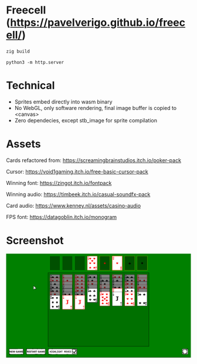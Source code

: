 # Freecell (https://pavelverigo.github.io/freecell/)

```
zig build
```

```
python3 -m http.server
```

# Technical

- Sprites embed directly into wasm binary
- No WebGL, only software rendering, final image buffer is copied to &lt;canvas&gt;
- Zero dependecies, except stb_image for sprite compilation

# Assets

Cards refactored from: https://screamingbrainstudios.itch.io/poker-pack

Cursor: https://void1gaming.itch.io/free-basic-cursor-pack

Winning font: https://zingot.itch.io/fontpack

Winning audio: https://timbeek.itch.io/casual-soundfx-pack

Card audio: https://www.kenney.nl/assets/casino-audio

FPS font: https://datagoblin.itch.io/monogram

# Screenshot
![Screenshot](screenshot.png)